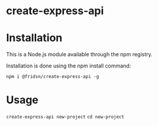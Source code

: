 # create-express-api

# Installation
This is a Node.js module available through the npm registry.

Installation is done using the npm install command:

`npm i @fridsn/create-express-api -g`

# Usage

`create-express-api new-project`
`cd new-project`


